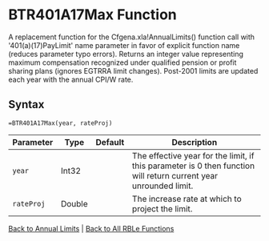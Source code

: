 # BTR401A17Max Function

A replacement function for the Cfgena.xla!AnnualLimits() function call with '401(a)(17)PayLimit' name parameter in favor of explicit function name (reduces parameter typo errors).  Returns an integer value representing maximum compensation recognized under qualified pension or profit sharing plans (ignores EGTRRA limit changes). Post-2001 limits are updated each year with the annual CPI/W rate.

## Syntax

```excel
=BTR401A17Max(year, rateProj)
```

Parameter | Type | Default | Description
---|---|---|---
`year` | Int32 |  | The effective year for the limit, if this parameter is 0 then function will return current year unrounded limit.
`rateProj` | Double |  | The increase rate at which to project the limit.

[Back to Annual Limits](RBLeAnnualLimits.md) | [Back to All RBLe Functions](RBLe.md#function-documentation)